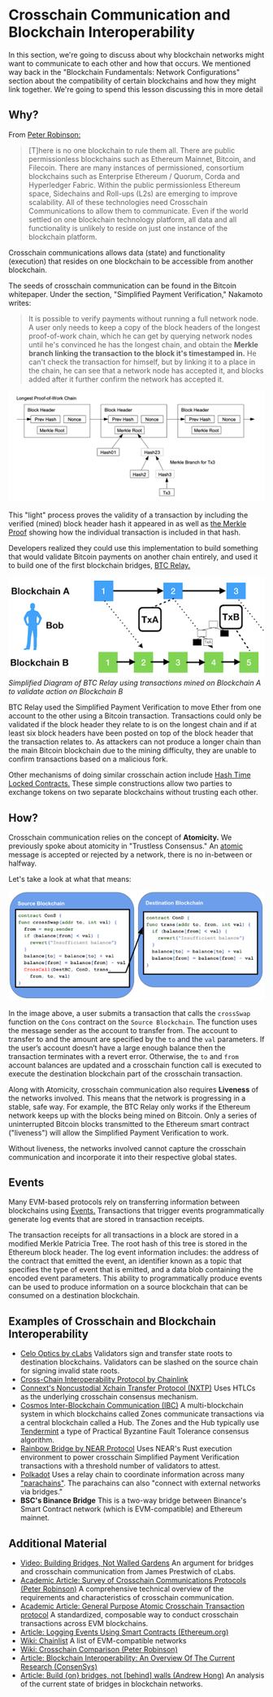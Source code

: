 # Crosschain Communication and Blockchain Interoperability

In this section, we're going to discuss about why blockchain networks might want to communicate to each other and how that occurs. We mentioned way back in the "Blockchain Fundamentals: Network Configurations" section about the compatibility of certain blockchains and how they might link together. We're going to spend this lesson discussing this in more detail

## Why?

From [Peter Robinson:](https://twitter.com/drinkcoffee2010)

> [T]here is no one blockchain to rule them all. There are public permissionless blockchains such as Ethereum Mainnet, Bitcoin, and Filecoin. There are many instances of permissioned, consortium blockchains such as Enterprise Ethereum / Quorum, Corda and Hyperledger Fabric. Within the public permissionless Ethereum space, Sidechains and Roll-ups (L2s) are emerging to improve scalability. All of these technologies need Crosschain Communications to allow them to communicate. Even if the world settled on one blockchain technology platform, all data and all functionality is unlikely to reside on just one instance of the blockchain platform. 

Crosschain communications allows data (state) and functionality (execution) that resides on one blockchain to be accessible from another blockchain.

The seeds of crosschain communication can be found in the Bitcoin whitepaper. Under the section, "Simplified Payment Verification," Nakamoto writes:

> It is possible to verify payments without running a full network node. A user only needs to keep a copy of the block headers of the longest proof-of-work chain, which he can get by querying network nodes until he's convinced he has the longest chain, and obtain the **Merkle branch linking the transaction to the block it's timestamped in.** He can't check the transaction for himself, but by linking it to a place in the chain, he can see that a network node has accepted it, and blocks added after it further confirm the network has accepted it.

![Diagram of a Simplified Payment Verification from Bitcoin whitepaper](../../../img/S08/spv-1.png)

This "light" process proves the validity of a transaction by including the verified (mined) block header hash it appeared in as well as [the Merkle Proof](https://blog.ethereum.org/2015/11/15/merkling-in-ethereum/) showing how the individual transaction is included in that hash.

Developers realized they could use this implementation to build something that would validate Bitcoin payments on another chain entirely, and used it to build one of the first blockchain bridges, [BTC Relay.](https://buildmedia.readthedocs.org/media/pdf/btc-relay/latest/btc-relay.pdf)

![Simplified notion of BTC Relay](../../../img/S08/btc-relay-1.png)
*Simplified Diagram of BTC Relay using transactions mined on Blockchain A to validate action on Blockchain B*

BTC Relay used the Simplified Payment Verification to move Ether from one account to the other using a Bitcoin transaction. Transactions could only be validated if the block header they relate to is on the longest chain and if at least six block headers have been posted on top of the block header that the transaction relates to. As attackers can not produce a longer chain than the main Bitcoin blockchain due to the mining difficulty, they are unable to confirm transactions based on a malicious fork.

Other mechanisms of doing similar crosschain action include [Hash Time Locked Contracts.](https://en.bitcoin.it/wiki/Hash_Time_Locked_Contracts) These simple constructions allow two parties to exchange tokens on two separate blockchains without trusting each other. 

## How?

Crosschain communication relies on the concept of <b>Atomicity.</b> We previously spoke about atomicity in "Trustless Consensus." An [atomic](https://en.wikipedia.org/wiki/Atomic_commit) message is accepted or rejected by a network, there is no in-between or halfway.

Let's take a look at what that means:

![Crosschain Atomic Communication](../../../img/S08/atomic-1.png)

In the image above, a user submits a transaction that calls the `crossSwap` function on the `Cons` contract on the `Source Blockchain`. The function uses the message sender as the account to transfer from. The account to transfer to and the amount are specified by the `to` and the `val` parameters. If the user’s account doesn’t have a large enough balance then the transaction terminates with a revert error. Otherwise, the `to` and `from` account balances are updated and a crosschain function call is executed to execute the destination blockchain part of the crosschain transaction.

Along with Atomicity, crosschain communication also requires <b>Liveness</b> of the networks involved. This means that the network is progressing in a stable, safe way. For example, the BTC Relay only works if the Ethereum network keeps up with the blocks being mined on Bitcoin. Only a series of uninterrupted Bitcoin blocks transmitted to the Ethereum smart contract ("liveness") will allow the Simplified Payment Verification to work. 

Without liveness, the networks involved cannot capture the crosschain communication and incorporate it into their respective global states. 

## Events

Many EVM-based protocols rely on transferring information between blockchains using [Events.](https://ethereum.org/it/developers/tutorials/logging-events-smart-contracts/) Transactions that trigger events programmatically generate log events that are stored in transaction receipts. 

The transaction receipts for all transactions in a block are stored in a modified Merkle Patricia Tree. The root hash of this tree is stored in the Ethereum block header. The log event information includes: the address of the contract that emitted the event, an identifier known as a topic that specifies the type of event that is emitted, and a data blob containing the encoded event parameters. This ability to programmatically produce events can be used to produce information on a source blockchain that can be consumed on a destination blockchain. 

## Examples of Crosschain and Blockchain Interoperability

- [Celo Optics by cLabs](https://medium.com/celoorg/announcing-optics-a-gas-efficient-interoperability-standard-for-cross-chain-communication-e597163b2) Validators sign and transfer state roots to destination blockchains. Validators can be slashed on the source chain for signing invalid state roots.
- [Cross-Chain Interoperability Protocol by Chainlink](https://blog.chain.link/introducing-the-cross-chain-interoperability-protocol-ccip/)
- [Connext's Noncustodial Xchain Transfer Protocol (NXTP)](https://medium.com/connext/nxtp-a-simpler-xchain-protocol-88760697ea04) Uses HTLCs as the underlying crosschain consensus mechanism.
- [Cosmos Inter-Blockchain Communication (IBC)](https://github.com/cosmos/cosmos/blob/master/WHITEPAPER.md) A multi-blockchain system in which blockchains called Zones communicate transactions via a central blockchain called a Hub. The Zones and the Hub typically use [Tendermint](https://tendermint.com/ibc/) a type of Practical Byzantine Fault Tolerance consensus algorithm.
- [Rainbow Bridge by NEAR Protocol](https://near.org/blog/eth-near-rainbow-bridge/) Uses NEAR's Rust execution environment to power crosschain Simplified Payment Verification transactions with a threshold number of validators to attest.
- [Polkadot](https://polkadot.network/technology/) Uses a relay chain to coordinate information across many ["parachains"](https://wiki.polkadot.network/docs/learn-architecture). The parachains can also "connect with external networks via bridges." 
- <b>BSC's Binance Bridge</b> This is a two-way bridge between Binance's Smart Contract network (which is EVM-compatible) and Ethereum mainnet.

## Additional Material
- [Video: Building Bridges, Not Walled Gardens](https://www.youtube.com/watch?v=ZQJWMiX4hT0) An argument for bridges and crosschain communication from James Prestwich of cLabs.
- [Academic Article: Survey of Crosschain Communications Protocols (Peter Robinson)](https://arxiv.org/abs/2004.09494) A comprehensive technical overview of the requirements and characteristics of crosschain communication.
- [Academic Article: General Purpose Atomic Crosschain Transaction protocol](https://arxiv.org/abs/2011.12783) A standardized, composable way to conduct crosschain transactions across EVM blockchains.
- [Article: Logging Events Using Smart Contracts (Ethereum.org)](https://ethereum.org/it/developers/tutorials/logging-events-smart-contracts/)
- [Wiki: Chainlist](https://chainlist.org/) A list of EVM-compatible networks
- [Wiki: Crosschain Comparison (Peter Robinson)](https://docs.google.com/spreadsheets/d/1bEJRcAM7ahBZK21zmDAH5mJoLM6wE0lG1IsySm-CCqk/edit#gid=0)
- [Article: Blockchain Interoperability: An Overview Of The Current Research (ConsenSys)](https://consensys.net/blog/news/blockchain-interoperability-an-overview-of-the-current-research/)
- [Article: Build {on} bridges, not [behind] walls (Andrew Hong)](https://ath.mirror.xyz/Y2XBh3HRu5B0S3qw974txvIv0JDz7Tu-yIKVTes7DUU) An analysis of the current state of bridges in blockchain networks.